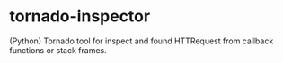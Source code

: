 tornado-inspector
=================

(Python) Tornado tool for inspect and found HTTRequest from callback functions or stack frames.
